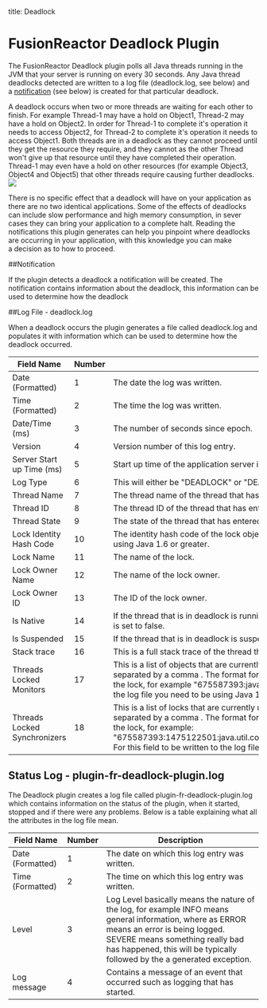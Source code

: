 title: Deadlock
# FusionReactor Deadlock Plugin

The FusionReactor Deadlock plugin polls all Java threads running in the
JVM that your server is running on every 30 seconds. Any Java thread
deadlocks detected are written to a log file (deadlock.log, see below)
and a [notification](../UI/Notifications.md) (see below) is
created for that particular deadlock. 

A deadlock occurs when two or more threads are waiting for each other to
finish. For example Thread-1 may have a hold on Object1, Thread-2 may
have a hold on Object2. In order for Thread-1 to complete it's operation
it needs to access Object2, for Thread-2 to complete it's operation it
needs to access Object1. Both threads are in a deadlock as they cannot
proceed until they get the resource they require, and they cannot as the
other Thread won't give up that resource until they have completed their
operation. Thread-1 may even have a hold on other resources (for example
Object3, Object4 and Object5) that other threads require causing further
deadlocks.
 
[![](/attachments/245548182/245548200.jpg)](/attachments/245548182/245548200.jpg)

There is no specific effect that a deadlock will have on your
application as there are no two identical applications. Some of the
effects of deadlocks can include slow performance and high memory
consumption, in sever cases they can bring your application to a
complete halt. Reading the notifications this plugin generates can help
you pinpoint where deadlocks are occurring in your application, with
this knowledge you can make a decision as to how to proceed.

##Notification


If the plugin detects a deadlock a notification will be created. The
notification contains information about the deadlock, this information
can be used to determine how the deadlock

##Log File - deadlock.log

When a deadlock occurs the plugin generates a file called deadlock.log
and populates it with information which can be used to determine how the
deadlock occurred.

|Field Name|Number|Description|
|--- |--- |--- |
|Date (Formatted)|1|The date the log was written.|
|Time (Formatted)|2|The time the log was written.|
|Date/Time (ms)|3|The number of seconds since epoch.|
|Version|4|Version number of this log entry.|
|Server Start up Time (ms)|5|Start up time of the application server in milliseconds (ms) since epoch.|
|Log Type|6|This will either be "DEADLOCK" or "DEADLOCKRESOLVED", it describes the nature of the entry.|
|Thread Name|7|The thread name of the thread that has entered deadlock.|
|Thread ID|8|The thread ID of the thread that has entered deadlock.|
|Thread State|9|The state of the thread that has entered deadlock.|
|Lock Identity Hash Code|10|The identity hash code of the lock object. For this field to be written to the log file you need to be using Java 1.6 or greater.|
|Lock Name|11|The name of the lock.|
|Lock Owner Name|12|The name of the lock owner.|
|Lock Owner ID|13|The ID of the lock owner.|
|Is Native|14|If the thread that is in deadlock is running native code then this value is set to true, otherwise it is set to false.|
|Is Suspended|15|If the thread that is in deadlock is suspended then this is set to true, otherwise it is set to false.|
|Stack trace|16|This is a full stack trace of the thread that is in deadlock.|
|Threads Locked Monitors|17|This is a list of objects that are currently under lock by the thread. Each entry in the list is separated by a comma . The format for each entry is identity hash code: string representation of the lock, for example "675587393:java.lang.Object@2844a541". For this field to be written to the log file you need to be using Java 1.6 or greater.|
|Threads Locked Synchronizers|18|This is a list of locks that are currently under lock by the thread. Each entry in the list is separated by a comma . The format for each entry is identity hash code: string representation of the lock, for example:<br> "675587393:1475122501:java.util.concurrent.locks.ReentrantLock$NonfairSync@57ec9545".<br>For this field to be written to the log file you need to be using Java 1.6 or greater.|


## Status Log - plugin-fr-deadlock-plugin.log

The Deadlock plugin creates a log file called
plugin-fr-deadlock-plugin.log which contains information on the status
of the plugin, when it started, stopped and if there were any problems.
Below is a table explaining what all the attributes in the log file
mean.

|Field Name|Number|Description|
|--- |--- |--- |
|Date (Formatted)|1|The date on which this log entry was written.|
|Time (Formatted)|2|The time on which this log entry was written.|
|Level|3|Log Level basically means the nature of the log, for example INFO means general information, where as ERROR means an error is being logged. SEVERE means something really bad has happened, this will be typically followed by the a generated exception.|
|Log message|4|Contains a message of an event that occurred such as logging that has started.|
